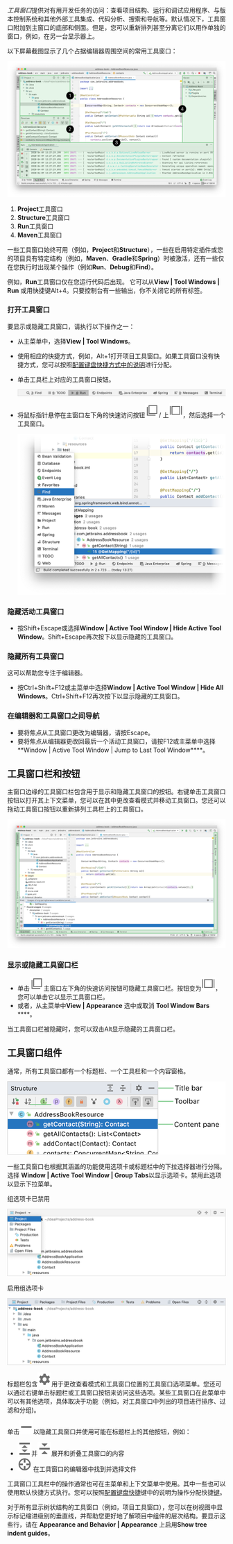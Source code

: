 *工具窗口*提供对有用开发任务的访问：查看项目结构、运行和调试应用程序、与版本控制系统和其他外部工具集成、代码分析、搜索和导航等。默认情况下，工具窗口附加到主窗口的底部和侧面。但是，您可以重新排列甚至分离它们以用作单独的窗口，例如，在另一台显示器上。

以下屏幕截图显示了几个占据编辑器周围空间的常用工具窗口：

![工具窗口](1-2-2-1工具栏.assets/toolwindow.png)

1. **Project**工具窗口
2. **Structure**工具窗口
3. **Run**工具窗口
4. **Maven**工具窗口

一些工具窗口始终可用（例如，**Project**和**Structure**），一些在启用特定插件或您的项目具有特定结构（例如，**Maven**、**Gradle**和**Spring**）时被激活，还有一些仅在您执行时出现某个操作（例如**Run**、**Debug**和**Find**）。

例如，**Run**工具窗口仅在您运行代码后出现。 它可以从**View | Tool Windows | Run** 或用快捷键Alt+4。只要控制台有一些输出，你不关闭它的所有标签。

### 打开工具窗口﻿

要显示或隐藏工具窗口，请执行以下操作之一：

- 从主菜单中，选择**View | Tool Windows**。

- 使用相应的快捷方式，例如，Alt+1打开项目工具窗口。如果工具窗口没有快捷方式，您可以按照[配置键盘快捷方式中的说明](https://www.jetbrains.com/help/idea/2021.1/configuring-keyboard-and-mouse-shortcuts.html)进行分配。

- 单击工具栏上对应的工具窗口按钮。  

  ![Tool window bar](1-2-2-1工具栏.assets/tool-window-bar.png)

- 将鼠标指针悬停在主窗口左下角的快速访问按钮![用于快速访问工具窗口的图标](1-2-2-1工具栏.assets/icons.general.tbHidden.svg)/ 上![工具窗口图标](1-2-2-1工具栏.assets/icons.general.tbShown.svg)，然后选择一个工具窗口。

  ![快速访问工具窗口](1-2-2-1工具栏.assets/ij_ToolWindowQuickAccess.png)

### 隐藏活动工具窗口﻿

- 按Shift+Escape或选择**Window | Active Tool Window | Hide Active Tool Window**。Shift+Escape再次按下以显示隐藏的工具窗口。

### 隐藏所有工具窗口﻿

这可以帮助您专注于编辑器。

- 按Ctrl+Shift+F12或主菜单中选择**Window | Active Tool Window | Hide All Windows**。Ctrl+Shift+F12再次按下以显示隐藏的工具窗口。

### 在编辑器和工具窗口之间导航﻿

- 要将焦点从工具窗口更改为编辑器，请按Escape。
- 要将焦点从编辑器更改回最后一个活动工具窗口，请按F12或主菜单中选择**Window | Active Tool Window | Jump to Last Tool Window****。

## 工具窗口栏和按钮﻿

主窗口边缘的工具窗口栏包含用于显示和隐藏工具窗口的按钮。右键单击工具窗口按钮以打开其上下文菜单，您可以在其中更改查看模式并移动工具窗口。您还可以拖动工具窗口按钮以重新排列工具栏上的工具窗口。

![工具窗口栏](1-2-2-1工具栏.assets/tool_window_bar_and_buttons.png)

### 显示或隐藏工具窗口栏﻿

- 单击![用于快速访问工具窗口的图标](1-2-2-1工具栏.assets/icons.general.tbHidden-164186625806512.svg)主窗口左下角的快速访问按钮可隐藏工具窗口栏。按钮变为![用于快速访问工具窗口的图标](1-2-2-1工具栏.assets/icons.general.tbShown-164186626172814.svg)，您可以单击它以显示工具窗口栏。
- 或者，从主菜单中**View | Appearance** 选中或取消 **Tool Window Bars** ****。

当工具窗口栏被隐藏时，您可以双击Alt显示隐藏的工具窗口栏。

## 工具窗口组件﻿

通常，所有工具窗口都有一个标题栏、一个工具栏和一个内容窗格。

![工具窗口的组成部分](1-2-2-1工具栏.assets/tool_window_layout.png)

一些工具窗口也根据其涵盖的功能使用选项卡或标题栏中的下拉选择器进行分隔。选择 **Window | Active Tool Window | Group Tabs**以显示选项卡。禁用此选项以显示下拉菜单。



组选项卡已禁用

![The Project tool window with the Group Tabs option disabled](1-2-2-1工具栏.assets/tool-windows-group-tabs-disabled.png)

启用组选项卡

![The Project tool window with the Group Tabs option enabled](1-2-2-1工具栏.assets/tool-windows-group-tabs-enabled.png)

标题栏包含![工具窗口选项菜单](1-2-2-1工具栏.assets/icons.general.gearPlain.svg)用于更改查看模式和工具窗口位置的工具窗口选项菜单。您还可以通过右键单击标题栏或工具窗口按钮来访问这些选项。某些工具窗口在此菜单中可以有其他选项，具体取决于功能（例如，对工具窗口中列出的项目进行排序、过滤和分组)。

单击![隐藏按钮](1-2-2-1工具栏.assets/icons.general.hideToolWindow.svg)以隐藏工具窗口并使用可能在标题栏上的其他按钮，例如：

- ![全部展开按钮](1-2-2-1工具栏.assets/icons.actions.expandall.svg)并![全部折叠按钮](1-2-2-1工具栏.assets/icons.actions.collapseall.svg)展开和折叠工具窗口的内容
- ![选择打开的文件按钮](1-2-2-1工具栏.assets/icons.general.locate.svg) 在工具窗口的编辑器中找到并选择文件

工具窗口工具栏中的操作通常也可在主菜单和上下文菜单中使用。其中一些也可以使用默认快捷方式执行。您可以按照[配置键盘快捷](https://www.jetbrains.com/help/idea/2021.1/configuring-keyboard-and-mouse-shortcuts.html)键中的说明为操作分配快捷[键](https://www.jetbrains.com/help/idea/2021.1/configuring-keyboard-and-mouse-shortcuts.html)。

对于所有显示树状结构的工具窗口（例如，项目工具窗口），您可以在树视图中显示标记缩进级别的垂直线，并帮助您更好地了解项目中组件的层次结构。要显示这些行，请在 **Appearance and Behavior | Appearance** 上启用**Show tree indent guides**。